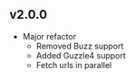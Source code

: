 ## v2.0.0

- Major refactor
    - Removed Buzz support
    - Added Guzzle4 support
    - Fetch urls in parallel
